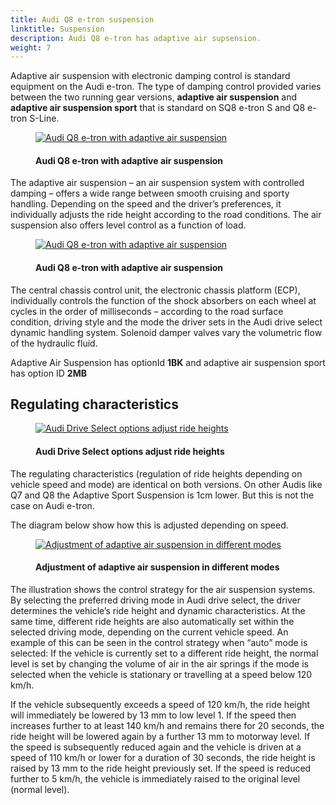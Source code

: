 ```yaml
---
title: Audi Q8 e-tron suspension
linktitle: Suspension 
description: Audi Q8 e-tron has adaptive air supsension.
weight: 7
---
```

<!-- markdownlint-disable MD033 -->

Adaptive air suspension with electronic damping control is standard equipment on the Audi e-tron. The type of damping control provided varies between the two running gear versions,
**adaptive air suspension** and **adaptive air suspension sport** that is standard on SQ8 e-tron S and Q8 e-tron S-Line.


<figure>
    <a href="https://media.electrichasgoneaudi.net/multimedia/models/q8-e-tron/drivetrain/suspension/suspension1.jpg">
        <img src="https://media.electrichasgoneaudi.net/multimedia/models/q8-e-tron/drivetrain/suspension/suspension1_st.jpg" alt="Audi Q8 e-tron with adaptive air suspension" title="Audi Q8 e-tron with adaptive air suspension">
    </a>
    <figcaption><h4>Audi Q8 e-tron with adaptive air suspension</h4></figcaption>
</figure>

The adaptive air suspension – an air suspension system with controlled damping – offers a wide range between smooth cruising and sporty handling. Depending on the speed and the driver’s preferences, it individually adjusts the ride height according to the road conditions.
The air suspension also offers level control as a function of load.

<figure>
    <a href="https://media.electrichasgoneaudi.net/multimedia/models/q8-e-tron/drivetrain/suspension/suspension2.jpg">
        <img src="https://media.electrichasgoneaudi.net/multimedia/models/q8-e-tron/drivetrain/suspension/suspension2_st.jpg" alt="Audi Q8 e-tron with adaptive air suspension" title="Audi Q8 e-tron with adaptive air suspension">
    </a>
    <figcaption><h4>Audi Q8 e-tron with adaptive air suspension</h4></figcaption>
</figure>

The central chassis control unit, the electronic chassis platform (ECP), individually controls the function of the shock absorbers on each wheel at cycles in the order of milliseconds – according to the road surface condition, driving style and the mode the driver sets in the Audi drive select dynamic handling system.
Solenoid damper valves vary the volumetric flow of the hydraulic fluid.



Adaptive Air Suspension has optionId **1BK** and adaptive air suspension sport has option ID **2MB**

## Regulating characteristics

<figure>
    <a href="https://media.electrichasgoneaudi.net/multimedia/models/e-tron/drivetrain/suspension/audidriveselect.png">
        <img src="https://media.electrichasgoneaudi.net/multimedia/models/e-tron/drivetrain/suspension/audidriveselects.png" alt="Audi Drive Select options adjust ride heights" title="Audi Drive Select options adjust ride heights">
    </a>
    <figcaption><h4>Audi Drive Select options adjust ride heights</h4></figcaption>
</figure>

The regulating characteristics (regulation of ride heights depending on vehicle speed and mode) are identical on both versions.
On other Audis like Q7 and Q8 the Adaptive Sport Suspension is 1cm lower. But this is not the case on Audi e-tron.

The diagram below show how this is adjusted depending on speed.

<figure>
    <a href="https://media.electrichasgoneaudi.net/multimedia/models/e-tron/drivetrain/suspension/suspensionmode.png">
        <img src="https://media.electrichasgoneaudi.net/multimedia/models/e-tron/drivetrain/suspension/suspensionmode.png" alt="Adjustment of adaptive air suspension in different modes" title="Adjustment of adaptive air suspension in different modes">
    </a>
    <figcaption><h4>Adjustment of adaptive air suspension in different modes</h4></figcaption>
</figure>

The illustration shows the control strategy for the air suspension systems. By selecting the preferred driving mode in Audi drive select, the driver determines the vehicle’s ride height and dynamic characteristics.
At the same time, different ride heights are also automatically set within the selected driving mode, depending on the current vehicle speed. An example of this can be seen in the control strategy when “auto” mode is selected:
If the vehicle is currently set to a different ride height, the normal level is set by changing the volume of air in the air springs if the mode is selected when the vehicle is stationary or travelling at a speed below 120 km/h.

If the vehicle subsequently exceeds a speed of 120 km/h, the ride height will immediately be lowered by 13 mm to low level 1. If the speed then increases further to at least 140 km/h and remains there for 20 seconds, the ride height will
be lowered again by a further 13 mm to motorway level. If the speed is subsequently reduced again and the vehicle is driven at a speed of 110 km/h or lower for a duration of 30 seconds,
the ride height is raised by 13 mm to the ride height previously set. If the speed is reduced further to 5 km/h, the vehicle is immediately raised to the original level (normal level).